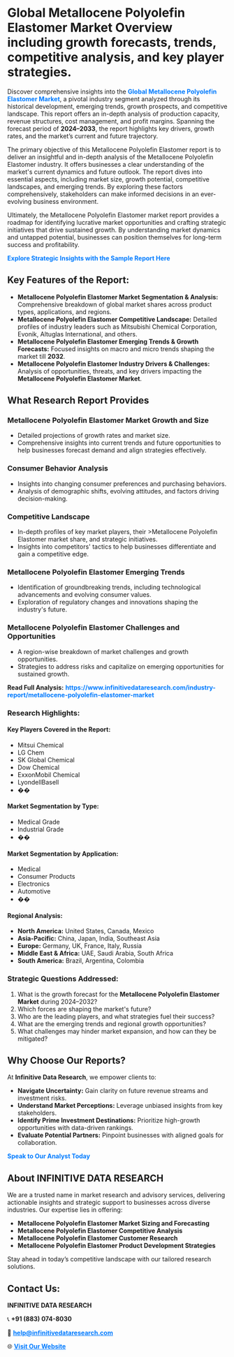 <h1>Global Metallocene Polyolefin Elastomer Market Overview including growth forecasts, trends, competitive analysis, and key player strategies.</h1>
<p>
Discover comprehensive insights into the 
<a href="https://www.infinitivedataresearch.com/industry-report/metallocene-polyolefin-elastomer-market" rel="dofollow" style="color: #007BFF; text-decoration: none;"><strong>Global Metallocene Polyolefin Elastomer Market</strong></a>, a pivotal industry segment analyzed through its historical development, emerging trends, growth prospects, and competitive landscape. This report offers an in-depth analysis of production capacity, revenue structures, cost management, and profit margins. Spanning the forecast period of <strong>2024–2033</strong>, the report highlights key drivers, growth rates, and the market’s current and future trajectory.
</p>
<p>
The primary objective of this Metallocene Polyolefin Elastomer report is to deliver an insightful and in-depth analysis of the Metallocene Polyolefin Elastomer industry. It offers businesses a clear understanding of the market's current dynamics and future outlook. The report dives into essential aspects, including market size, growth potential, competitive landscapes, and emerging trends. By exploring these factors comprehensively, stakeholders can make informed decisions in an ever-evolving business environment.
</p>
<p>
Ultimately, the Metallocene Polyolefin Elastomer market report provides a roadmap for identifying lucrative market opportunities and crafting strategic initiatives that drive sustained growth. By understanding market dynamics and untapped potential, businesses can position themselves for long-term success and profitability.
</p>
<p>
<a href="https://www.infinitivedataresearch.com/request-sample/reportId=109812" style="color: #007BFF; text-decoration: none;"><strong>Explore Strategic Insights with the Sample Report Here</strong></a>
</p>

<h2>Key Features of the Report:</h2>
<ul>
<li><strong>Metallocene Polyolefin Elastomer Market Segmentation & Analysis:</strong> Comprehensive breakdown of global market shares across product types, applications, and regions.</li>
<li><strong>Metallocene Polyolefin Elastomer Competitive Landscape:</strong> Detailed profiles of industry leaders such as Mitsubishi Chemical Corporation, Evonik, Altuglas International, and others.</li>
<li><strong>Metallocene Polyolefin Elastomer Emerging Trends & Growth Forecasts:</strong> Focused insights on macro and micro trends shaping the market till <strong>2032</strong>.</li>
<li><strong>Metallocene Polyolefin Elastomer Industry Drivers & Challenges:</strong> Analysis of opportunities, threats, and key drivers impacting the <strong>Metallocene Polyolefin Elastomer Market</strong>.</li>
</ul>

<h2>What Research Report Provides</h2>
<h3>Metallocene Polyolefin Elastomer Market Growth and Size</h3>
<ul>
<li>Detailed projections of growth rates and market size.</li>
<li>Comprehensive insights into current trends and future opportunities to help businesses forecast demand and align strategies effectively.</li>
</ul>

<h3>Consumer Behavior Analysis</h3>
<ul>
<li>Insights into changing consumer preferences and purchasing behaviors.</li>
<li>Analysis of demographic shifts, evolving attitudes, and factors driving decision-making.</li>
</ul>

<h3>Competitive Landscape</h3>
<ul>
<li>In-depth profiles of key market players, their >Metallocene Polyolefin Elastomer market share, and strategic initiatives.</li>
<li>Insights into competitors' tactics to help businesses differentiate and gain a competitive edge.</li>
</ul>

<h3>Metallocene Polyolefin Elastomer Emerging Trends</h3>
<ul>
<li>Identification of groundbreaking trends, including technological advancements and evolving consumer values.</li>
<li>Exploration of regulatory changes and innovations shaping the industry's future.</li>
</ul>

<h3>Metallocene Polyolefin Elastomer Challenges and Opportunities</h3>
<ul>
<li>A region-wise breakdown of market challenges and growth opportunities.</li>
<li>Strategies to address risks and capitalize on emerging opportunities for sustained growth.</li>
</ul>
<p><strong>Read Full Analysis:</strong> <a href="https://www.infinitivedataresearch.com/industry-report/metallocene-polyolefin-elastomer-market" rel="dofollow" style="color: #007BFF; text-decoration: none;"><strong>https://www.infinitivedataresearch.com/industry-report/metallocene-polyolefin-elastomer-market</strong></a></p>
<h3>Research Highlights:</h3>
<h4>Key Players Covered in the Report:</h4>
<ul><li>Mitsui Chemical</li><li>LG Chem</li><li>SK Global Chemical</li><li>Dow Chemical</li><li>ExxonMobil Chemical</li><li>LyondellBasell</li><li>��</li></ul>
<h4>Market Segmentation by Type:</h4>
<ul><li>Medical Grade</li><li>Industrial Grade</li><li>��</li></ul>
<h4>Market Segmentation by Application:</h4>
<ul><li>Medical</li><li>Consumer Products</li><li>Electronics</li><li>Automotive</li><li>��</li></ul>

<h4>Regional Analysis:</h4>
<ul>
<li><strong>North America:</strong> United States, Canada, Mexico</li>
<li><strong>Asia-Pacific:</strong> China, Japan, India, Southeast Asia</li>
<li><strong>Europe:</strong> Germany, UK, France, Italy, Russia</li>
<li><strong>Middle East & Africa:</strong> UAE, Saudi Arabia, South Africa</li>
<li><strong>South America:</strong> Brazil, Argentina, Colombia</li>
</ul>

<h3>Strategic Questions Addressed:</h3>
<ol>
<li>What is the growth forecast for the <strong>Metallocene Polyolefin Elastomer Market</strong> during 2024–2032?</li>
<li>Which forces are shaping the market's future?</li>
<li>Who are the leading players, and what strategies fuel their success?</li>
<li>What are the emerging trends and regional growth opportunities?</li>
<li>What challenges may hinder market expansion, and how can they be mitigated?</li>
</ol>

<h2>Why Choose Our Reports?</h2>
<p>At <strong>Infinitive Data Research</strong>, we empower clients to:</p>
<ul>
<li><strong>Navigate Uncertainty:</strong> Gain clarity on future revenue streams and investment risks.</li>
<li><strong>Understand Market Perceptions:</strong> Leverage unbiased insights from key stakeholders.</li>
<li><strong>Identify Prime Investment Destinations:</strong> Prioritize high-growth opportunities with data-driven rankings.</li>
<li><strong>Evaluate Potential Partners:</strong> Pinpoint businesses with aligned goals for collaboration.</li>
</ul>
<p><a href="https://www.infinitivedataresearch.com/industry-report/metallocene-polyolefin-elastomer-market" rel="dofollow" style="color: #007BFF; text-decoration: none;"><strong>Speak to Our Analyst Today</strong></a></p>

<h2>About INFINITIVE DATA RESEARCH</h2>
<p>We are a trusted name in market research and advisory services, delivering actionable insights and strategic support to businesses across diverse industries. Our expertise lies in offering:</p>
<ul>
<li><strong>Metallocene Polyolefin Elastomer Market Sizing and Forecasting</strong></li>
<li><strong>Metallocene Polyolefin Elastomer Competitive Analysis</strong></li>
<li><strong>Metallocene Polyolefin Elastomer Customer Research</strong></li>
<li><strong>Metallocene Polyolefin Elastomer Product Development Strategies</strong></li>
</ul>
<p>Stay ahead in today’s competitive landscape with our tailored research solutions.</p>

<h2>Contact Us:</h2>
<p><strong>INFINITIVE DATA RESEARCH</strong></p>
<p>📞 <strong>+91 (883) 074-8030</strong></p>
<p>📧 <strong><a href="mailto:help@infinitivedataresearch.com" style="color: #007BFF;">help@infinitivedataresearch.com</a></strong></p>
<p>🌐 <strong><a href="https://www.infinitivedataresearch.com" rel="dofollow" style="color: #007BFF;">Visit Our Website</a></strong></p>